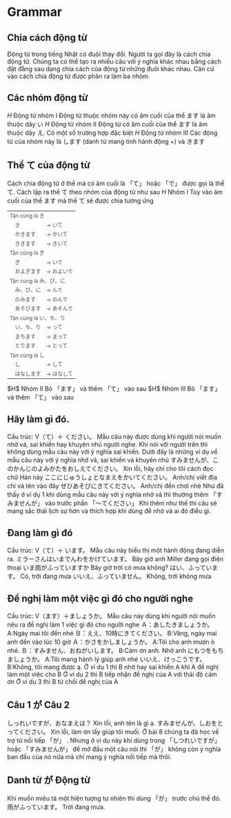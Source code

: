# Grammar

## Chia cách động từ

 Động từ trong tiếng Nhật có đuôi thay đổi. Người ta gọi đây là cách chia động từ. Chúng ta có thể tạo ra nhiều câu với ý nghĩa khác nhau bằng cách đặt đằng sau dạng chia cách của động từ những đuôi khác nhau. Căn cứ vào cách chia động từ được phân ra làm ba nhóm.

## Các nhóm động từ

$H$ Động từ nhóm I
 Động từ thuộc nhóm này có âm cuối của thể ます là âm thuộc dãy い
$H$ Động từ nhóm II
 Động từ có âm cuối của thể ます là âm thuộc dãy え. Có một số trường hợp đặc biệt
$H$ Động từ nhóm III
 Các động từ của nhóm này là します (danh từ mang tính hành động +) và きます

## Thể て của động từ

 Cách chia động từ ở thể mà có âm cuối là 「て」 hoặc 「で」 được gọi là thể て. Cách lập ra thể て theo nhóm của động từ như sau
$H$ Nhóm I
 Tùy vào âm cuối của thể ます mà thể て sẽ được chia tương ứng
<table style="width:100%;font-size:12px;color:#4b4b4b;" align="center"> <tr><td colspan="3">Tận cùng là き</td> </tr> <tr><td></td><td>き</td><td>→ いて</td> </tr> <tr><td></td><td>かきます</td><td>→ かいて</td> </tr> <tr><td></td><td>ききます</td><td>→ きいて</td> </tr> <tr><td colspan="3">Tận cùng là ぎ</td> </tr> <tr><td></td><td>ぎ</td><td>→ いで</td> </tr> <tr><td></td><td>およぎます</td><td>→ およいで</td> </tr> <tr><td colspan="3">Tận cùng là み、び、に</td> </tr> <tr><td></td><td>み、び、に</td><td>→ んで</td> </tr> <tr><td></td><td>のみます</td><td>→ のんで</td> </tr> <tr><td></td><td>あそびます</td><td>→ あそんで</td> </tr><tr><td colspan="3">Tận cùng là い、ち、り</td></tr> <tr><td></td><td>い、ち、り</td><td>→ って</td> </tr> <tr><td></td><td>まちます</td><td>→ まって</td> </tr> <tr><td></td><td>とります</td><td>→ とって</td> </tr><tr><td colspan="3">Tận cùng là し</td> </tr> <tr><td></td><td>し</td><td>→ して</td> </tr> <tr><td></td><td>はなします</td><td>→ はなして</td> </tr> </table>
$H$ Nhóm II
 Bỏ 「ます」 và thêm 「て」 vào sau
$H$ Nhóm III
 Bỏ 「ます」 và thêm 「て」 vào sau

## Hãy làm gì đó. 

 Cấu trúc:
 V（て）＋ ください。
 Mẫu câu này được dùng khi người nói muốn nhờ vả, sai khiến hay khuyên nhủ người nghe. Khi nói với người trên thì không dùng mẫu câu này với ý nghĩa sai khiến. Dưới đây là những ví dụ về mẫu câu này với ý nghĩa nhờ vả, sai khiến và khuyên nhủ
 すみませんが、このかんじのよみかたをおしえてください。
 Xin lỗi, hãy chỉ cho tôi cách đọc chữ Hán này
 ここにじゅうしょとなまえをかいてください。
 Anh/chị viết địa chỉ và tên vào đây
 ぜひあそびにきてください。
 Anh/chị đến chơi nhé
 Như đã thấy ở ví dụ 1 khi dùng mẫu câu này với ý nghĩa nhờ vả thì thường thêm 「すみませんが」 vào trước phần 「～てください」 Khi thêm như thế thì câu sẽ mang sắc thái lịch sự hơn và thích hợp khi dùng để nhờ vả ai đó điều gì. 

## Đang làm gì đó

 Cấu trúc:
 V（て）＋ います。
 Mẫu câu này biểu thị một hành động đang diễn ra. 
 ミラーさんはいまでんわをかけています。
 Bây giờ anh Miller đang gọi điện thoại
 いま雨がふっていますか
 Bây giờ trời có mưa không?
 はい、ふっています。
 Có, trời đang mưa
 いいえ、ふっていません。
 Không, trời không mưa

## Đề nghị làm một việc gì đó cho người nghe

 Cấu trúc:
 V（ます）＋ましょうか。
 Mẫu câu này dùng khi người nói muốn nêu ra đề nghị làm 1 việc gì đó cho người nghe
 Ａ：あしたきましょうか。
 A:Ngày mai tôi đến nhé
 Ｂ：ええ、10時にきてください。
 B:Vâng, ngày mai anh đến vào lúc 10 giờ
 Ａ：かさをかしましょうか。
 A:Tôi cho anh mượn ô nhé. 
 Ｂ：すみません、おねがいします。
 B:Cám ơn anh. Nhờ anh
 にもつをもちましょうか。
 A:Tôi mang hành lý giúp anh nhé
 いいえ、けっこうです。
 B:Không, tôi mang được ạ. 
 Ở ví dụ 1 thì B nhờ hay sai khiến A khi A đề nghị làm một việc cho B
 Ở ví dụ 2 thì B tiếp nhận đề nghị của A với thái độ cám ơn
 Ở ví dụ 3 thì B từ chối đề nghị của A

## Câu 1 が Câu 2

 しっれいですが、おなまえは？
 Xin lỗi, anh tên là gì ạ. 
 すみませんが、しおをとってください。
 Xin lỗi, làm ơn lấy giúp tôi muối. 
 Ở bài 8 chúng ta đã học về trợ từ nối tiếp 「が」 . Nhưng ở ví dụ này khi dùng trong 「しつれいですが」 hoặc 「すみませんが」 để mở đầu một câu nói thì 「が」 không còn ý nghĩa ban đầu của nó nữa mà chỉ mang ý nghĩa nối tiếp mà thôi. 

## Danh từ が Động từ

 Khi muốn miêu tả một hiện tượng tự nhiên thì dùng 「が」 trước chủ thể đó. 
 雨がふっています。
 Trời đang mưa. 

